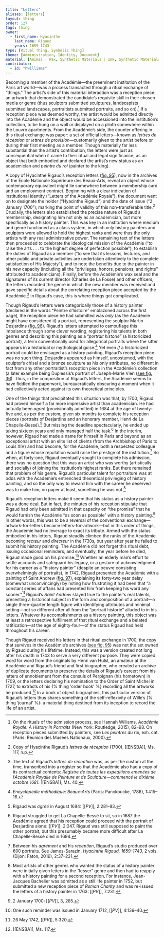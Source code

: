 ```yaml
---
title: "Letters"
aliases: [letters]
layout: thing
order: 127
tags: thing
owner:
  - first_name: Hyacinthe
    last_name: Rigaud
    years: 1659–1743
type: [Ritual Thing, Symbolic Thing]
theme: [Administration, Identity, Document]
material: [Animal | Wax, Synthetic Materials | Ink, Synthetic Materials | Paper]
contributor:
  - id: "hwilliams"
---
```


Becoming a member of the Académie—the preeminent institution of the Paris art world—was a process transacted through a ritual exchange of “things.” The artist’s side of this material interaction was a reception piece: an artwork that demonstrated the candidate’s requisite skill in their chosen media or genre (thus sculptors submitted sculptures, landscapists submitted landscapes, portraitists submitted portraits, and so on).[^1] If a reception piece was deemed worthy, the artist would be admitted directly into the Académie and the object would be accessioned into the institution’s collection, to be hung on a wall or displayed on a plinth somewhere within the Louvre apartments. From the Académie’s side, the counter offering in this ritual exchange was paper: a set of official letters—known as *lettres de réception* or *lettres de provision*—customarily given to the artist before or during their first meeting as a member. Though materially far less substantial than the artist’s contribution, the letters were just as consequential when it came to their ritual and legal significance, as an object that both embodied and declared the artist’s new status as an academician and *peintre du roi* (painter to the king).

A copy of Hyacinthe Rigaud’s reception letters ([fig. 95](#fig.-95)), now in the archives of the École Nationale Supérieure des Beaux-Arts, reveal an object whose contemporary equivalent might lie somewhere between a membership card and an employment contract. Beginning with a clear indication of institutional identity (“Letters of the Académie Royale”), the document went on to designate the holder (“Hyacinthe Rigaud”) and the date of issue (“2 January 1700”), marking the point of validity of this non-transferable title.[^2] Crucially, the letters also established the precise nature of Rigaud’s membership, designating him not only as an academician, but more specifically as a history painter. This was key in an institution where medium and genre functioned as a class system, in which only history painters and sculptors were allowed to hold the highest ranks and were thus the only artists with any real administrative power. The remaining text of the letters then proceeded to celebrate the ideological mission of the Académie (“to raise the arts . . . to the highest degree of perfection possible”), to establish the duties of Rigaud as a member (“to see that its lessons, lectures, and other public and private activities are undertaken attentively to the complete satisfaction of His Majesty”), and to note the benefits due to the painter in his new capacity (including all the “privileges, honors, pensions, and rights” attributed to academicians). Finally, before the Académie’s wax seal and the signatures of its current director (Charles de La Fosse) and other officers, the letters recorded the genre in which the new member was received and gave specific details about the correlating reception piece accepted by the Académie.[^3] In Rigaud’s case, this is where things got complicated.

Though Rigaud’s letters were categorically those of a history painter (declared in the words “Peintre d’histoire” emblazoned across the first page), the reception piece he had submitted was *only* (as the Académie might have considered it) a portrait, representing the sculptor Martin Desjardins ([fig. 96](#fig.-96)). Rigaud’s letters attempted to camouflage this imbalance through some clever wording, registering his talents in both genres and describing this painting as a “*portrait historié*” (a historicized portrait), a term conventionally used for allegorical portraits where the sitter appears in a historical or mythological guise.[^4] Yet even *if* a historicized portrait could be envisaged as a history painting, Rigaud’s reception piece was no such thing. Desjardins appeared as himself, uncostumed, with the sculptor’s chisel and a bronze sculpture as his only attributes, no different in fact from any other portraitist’s reception piece in the Académie’s collection (a later example being Duplessis’s portrait of Joseph-Marie Vien ([see fig. 36](#fig.-36)). Thus, in the composition of Rigaud’s letters, the Académie seems to have fiddled the paperwork, bureaucratically obscuring a moment when it had collectively acted against its own theoretical principles.

One of the things that precipitated this situation was that, by 1700, Rigaud had proved himself a far more impressive artist than academician. He had actually been *agréé* (provisionally admitted) in 1684 at the age of twenty-five and, as per the custom, given six months to complete his reception pieces (portraits of Desjardins and an honorary member, Henri de La Chapelle-Bessé).[^5] But missing the deadline spectacularly, he ended up taking sixteen years and only managed half the task.[^6] In the interim, however, Rigaud had made a name for himself in Paris and beyond as an exceptional artist with an elite list of clients (from the Archbishop of Paris to Louis XIV) and had become, for the Académie, both a respected colleague and a figure whose reputation would raise the prestige of the institution.[^7] So when, at forty-one, Rigaud eventually sought to complete his admission, there was no question that this was an artist who was worthy (artistically and socially) of joining the institution’s highest ranks. But there remained that problem of his genre. Rigaud’s particular talent for portraiture was at odds with the Académie’s entrenched theoretical privileging of history painting, and so the only way to reward him with the career he deserved was to make him, on paper at least, something he was not.[^8]

Rigaud’s reception letters make it seem that his status as a history painter was a done deal. But in fact, the minutes of his reception stipulate that Rigaud had only been admitted in that capacity on “the promise” that he would furnish the Académie “as soon as possible” with a history painting.[^9] In other words, this was to be a reversal of the conventional exchange—artwork-for-letters became letters-for-artwork—but in this order of things, the Académie had no leverage to exact its tribute. Armed with the status embodied in his letters, Rigaud steadily climbed the ranks of the Académie becoming *recteur* and *directeur* in the 1730s, but year after year he failed to submit his history painting. The Académie did not forget this ritual debt, issuing occasional reminders, and eventually, the year before he died, Rigaud made good on his promise.[^10] Whether an elderly man’s effort to settle accounts and safeguard his legacy, or a gesture of acknowledgment for his career as a “history painter” (despite an oeuvre consisting overwhelmingly of portraits), in 1742, Rigaud presented the Académie with a painting of Saint Andrew ([fig. 97](#fig.-97)), explaining its forty-two year delay (somewhat unconvincingly) by noting how frustrating it had been that “a constant series of affairs had prevented him from keeping his word any sooner.”[^11] Rigaud’s *Saint Andrew* stayed true to the painter’s real talents, presenting a historical subject in the form and composition of a portrait—a single three-quarter length figure with identifying attributes and minimal setting—not so different after all from the “portrait historié” alluded to in his letters. Whatever its accomplishments as a history painting, this object was at least a retrospective fulfillment of that ritual exchange and a belated ratification—at the age of eighty-four—of the status Rigaud had held throughout his career.

Though Rigaud received his letters in that ritual exchange in 1700, the copy that survives in the Académie’s archives ([see fig. 95](#fig.-95)) was not the set owned by Rigaud during his lifetime. Instead, this was a version created not long after his death in 1743 to serve a very different purpose. They were copied word for word from the originals by Henri van Hulst, an amateur at the Académie and Rigaud’s friend and first biographer, who created an archive of duplicate documents to preserve the details of Rigaud’s career: from his letters of ennoblement from the consuls of Perpignan (his hometown) in 1709, or the letters declaring his nomination to the Order of Saint Michel in 1727, to extracts of his {% thing 'order book' %} recording all the artworks he produced.[^12] In a book of object biographies, this particular version of Rigaud’s letters thus shares something of the self-reflexivity of Wille’s {% thing 'journal' %}: a material thing destined from its inception to record the life of an artist.

[^1]: On the rituals of the admission process, see Hannah Williams, *Académie Royale: A History in Portraits* (New York: Routledge, 2015), 82–98. On reception pieces submitted by painters, see *Les peintres du roi*, exh. cat. (Paris: Réunion des Musées Nationaux, 2000).

[^2]: Copy of Hyacinthe Rigaud’s *lettres de réception* (1700), [[ENSBA]], Ms. 117, n.p.

[^3]: The text of Rigaud’s *lettres de réception* was, as per the custom at the time, transcribed into a register so that the Académie also had a copy of its contractual contents: *Registre de toutes les expeditions emenées de l’Académie Royalle de Peinture et de Sculpture—commencé le dixième octobre 1681*. [[ENSBA]], Ms. 40.

[^4]: *Encyclopédie méthodique: Beaux-Arts* (Paris: Panckoucke, 1788), 1:415–16.

[^5]: Rigaud was *agréé* in August 1684: [[*PV*]], 2:281–83.

[^6]: Rigaud struggled to get La Chapelle-Bessé to sit, so in 1687 the Académie agreed that his reception could proceed with the portrait of Desjardins alone: [[*PV*]], 2:347. Rigaud was still supposed to paint the other portrait, but this presumably became more difficult after La Chapelle-Bessé died in 1694.

[^7]: Between his *agrément* and his *réception*, Rigaud’s studio produced over 600 portraits. See James-Sarazin, *Hyacinthe Rigaud, 1659–1743*, 2 vols. (Dijon: Faton, 2016), 2:37–231.

[^8]: Most artists of other genres who wanted the status of a history painter were initially given letters in the “lesser” genre and then had to reapply with a history painting for a second reception. For instance, Jean-Jacques Bachelier was admitted as a still life painter in 1752, but submitted a new reception piece of *Roman Charity* and was re-issued the letters of a history painter in 1763: [[*PV*]], 7:231.

[^9]: 2 January 1700: [[*PV*]], 3, 285.

[^10]: One such reminder was issued in January 1712, [[*PV*]], 4:139–40.

[^11]: 26 May 1742, [[*PV*]], 5:320.

[^12]: [[ENSBA]], Ms. 117.
